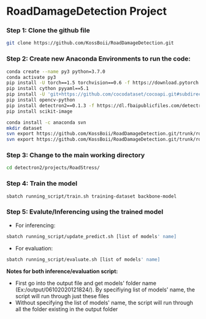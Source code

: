 # RoadDamageDetection Project

### Step 1: Clone the github file
```bash
git clone https://github.com/KossBoii/RoadDamageDetection.git
```

### Step 2: Create new Anaconda Environments to run the code:
```bash
conda create --name py3 python=3.7.0
conda activate py3
pip install -U torch==1.5 torchvision==0.6 -f https://download.pytorch.org/whl/cu101/torch_stable.html
pip install cython pyyaml==5.1
pip install -U 'git+https://github.com/cocodataset/cocoapi.git#subdirectory=PythonAPI'
pip install opencv-python
pip install detectron2==0.1.3 -f https://dl.fbaipublicfiles.com/detectron2/wheels/cu101/torch1.5/index.html 
pip install scikit-image

conda install -c anaconda svn
mkdir dataset
svn export https://github.com/KossBoii/RoadDamageDetection.git/trunk/roadstress_new ./dataset/roadstress_new
svn export https://github.com/KossBoii/RoadDamageDetection.git/trunk/roadstress_old ./dataset/roadstress_old
```

### Step 3: Change to the main working directory
```bash
cd detectron2/projects/RoadStress/
```

### Step 4: Train the model
```bash
sbatch running_script/train.sh training-dataset backbone-model
```

### Step 5: Evalute/Inferencing using the trained model
- For inferencing:
```bash
sbatch running_script/update_predict.sh [list of models' name]
```
- For evaluation:
```bash
sbatch running_script/evaluate.sh [list of models' name]
```

**Notes for both inference/evaluation script:** 
- First go into the output file and get models' folder name (Ex:/output/06102020121824/). By specifiying list of models' name, the script will run through just these files
- Without specifying the list of models' name, the script will run through all the folder existing in the output folder
